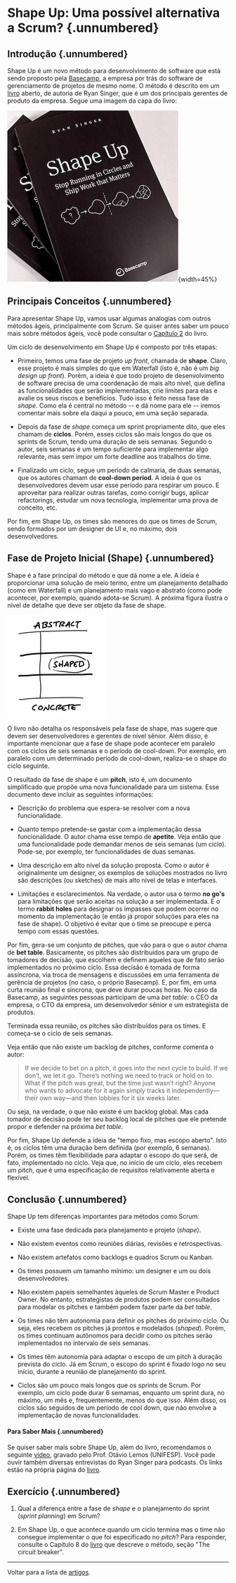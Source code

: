 
# Shape Up: Uma possível alternativa a Scrum? {.unnumbered}

## Introdução {.unnumbered}

Shape Up é um novo método para desenvolvimento de software que está
sendo proposto pela [Basecamp](https://basecamp.com/),  a empresa por
trás do software de gerenciamento de projetos de mesmo nome. O método
é descrito em um [livro](https://basecamp.com/shapeup) aberto, de
autoria de Ryan Singer, que é um dos principais gerentes de produto
da empresa. Segue uma imagem da capa do livro:

![Capa do livro](./figs/shapeup-cover.jpg){width=45%}

## Principais Conceitos {.unnumbered}

Para apresentar Shape Up, vamos usar algumas analogias com outros
métodos ágeis, principalmente com Scrum. Se quiser antes saber
um pouco mais sobre métodos ágeis, você pode consultar o 
[Capítulo 2](https://engsoftmoderna.info/cap2.html) do livro.

Um ciclo de desenvolvimento em Shape Up é composto por três etapas:

* Primeiro, temos uma fase de projeto *up front*, chamada de
**shape**. Claro, esse projeto é mais simples do que em Waterfall
(isto é, não é um *big design up front*). Porém, a ideia é que todo
projeto de desenvolvimento de software precisa de uma coordenação de
mais alto nível, que defina as funcionalidades que serão implementadas, crie
limites para elas e avalie os seus riscos e benefícios. Tudo isso é
feito nessa fase de *shape*. Como ela é central no método -- e dá nome
para ele -- iremos comentar mais sobre ela daqui a pouco, em uma seção
separada.

* Depois da fase de *shape* começa um sprint propriamente dito, que
eles chamam de **ciclos**. Porém, esses ciclos são mais longos do que
os sprints de Scrum, tendo uma duração de seis semanas. Segundo o
autor, seis semanas é um tempo suficiente para implementar algo
relevante, mas sem impor um forte deadline aos trabalhos do time.

* Finalizado um ciclo, segue um período de calmaria, de duas semanas,
que os autores chamam de **cool-down period**. A ideia é que os
desenvolvedores devem usar esse período para respirar um pouco. E
aproveitar para realizar outras tarefas, como corrigir bugs, aplicar
refactorings, estudar um nova tecnologia, implementar uma prova de
conceito, etc. 

Por fim, em Shape Up, os times são menores do que os times de Scrum, 
sendo formados  por um designer de UI e, no máximo, dois
desenvolvedores.


## Fase de Projeto Inicial (Shape)  {.unnumbered}

Shape é a fase principal do método e que dá nome a ele. A ideia é
proporcionar uma solução de meio termo, entre um planejamento
detalhado (como em Waterfall) e um planejamento mais vago e abstrato
(como pode acontecer, por exemplo, quando adota-se Scrum). A próxima
figura ilustra o nível de detalhe que deve ser objeto da fase de
shape.

![Fase de Shape](./figs/shapeup-fig1.png)

O livro não detalha os responsáveis pela fase de shape, mas sugere que
devem ser desenvolvedores e gerentes de nível sênior. Além disso, é
importante mencionar que a fase de shape pode acontecer em paralelo
com os ciclos de seis semanas e o período de cool-down. Por exemplo,
em paralelo com um determinado período de cool-down, realiza-se o shape
do ciclo seguinte.

O resultado da fase de shape é um **pitch**, isto é,  um documento
simplificado que propõe uma nova funcionalidade para um sistema.
Esse documento deve incluir as seguintes informações:

* Descrição do problema que espera-se resolver com a nova funcionalidade.

* Quanto tempo pretende-se gastar com a implementação dessa funcionalidade. O
autor chama esse tempo de **apetite**. Veja então que uma funcionalidade pode
demandar menos de seis semanas (um ciclo). Pode-se, por exemplo, ter
funcionalidades de duas semanas.

* Uma descrição em alto nível da solução proposta. Como o autor é 
originalmente um designer, os exemplos de soluções mostrados no livro
são descrições (ou sketches) de mais alto nível de telas e
interfaces.

* Limitações e esclarecimentos. Na verdade, o autor usa o termo **no
go's** para limitações que serão aceitas na solução a ser
implementada. E o termo **rabbit holes** para designar os 
impasses que podem ocorrer no  momento da implementação (e então já
propor soluções para eles na fase de shape). O objetivo é evitar
que o time se preocupe e perca tempo com essas questões.

Por fim, gera-se um conjunto de pitches, que vão para o que o autor
chama de **bet table**. Basicamente, os pitches são distribuídos para um
grupo de tomadores de decisão, que escolhem e definem aqueles que de
fato serão implementados no próximo ciclo. Essa decisão é tomada de
forma assíncrona, via troca de mensagens e discussões em uma ferramenta de
gerência de projetos (no caso, o próprio Basecamp). E, por fim, 
em uma curta reunião final e síncrona, que deve durar poucas horas. No caso da
Basecamp, as seguintes pessoas participam de uma *bet table*: o CEO da
empresa, o CTO da empresa, um desenvolvedor sênior e um estrategista de
produtos.

Terminada essa reunião, os pitches são distribuídos para os times. E
começa-se o ciclo de seis semanas.

Veja então que não existe um backlog de pitches, conforme comenta o 
autor:

> If we decide to bet on a pitch, it goes into the next cycle to
build. If we don’t, we let it go. There’s nothing we need to track or
hold on to. What if the pitch was great, but the time just wasn’t
right? Anyone who wants to advocate for it again simply tracks it
independently—their own way—and then lobbies for it six weeks later. 

Ou seja, na verdade, o que não existe é um backlog global. Mas
cada tomador de decisão pode ter seu backlog local de pitches 
que ele pretende propor e defender na próxima *bet table*.

Por fim, Shape Up defende a ideia de "tempo fixo, mas escopo aberto".
Isto é, os ciclos têm uma duração bem definida (por exemplo, 6 semanas).
Porém, os times têm flexibilidade para adaptar o escopo do que será,
de fato, implementado no ciclo. Veja que, no início de um ciclo, eles 
recebem um pitch, que é uma especificação de requisitos relativamente
aberta e flexível.

## Conclusão {.unnumbered}

Shape Up tem diferenças importantes para métodos como Scrum:

* Existe uma fase dedicada para planejamento e projeto (*shape*).

* Não existem eventos como reuniões diárias, revisões e retrospectivas.

* Não existem artefatos como backlogs e quadros Scrum ou Kanban.

* Os times possuem um tamanho mínimo: um designer e um ou dois
desenvolvedores.

* Não existem papeis semelhantes àqueles de Scrum Master e Product
Owner. No entanto, estrategistas de produtos podem ser consultados
para modelar os pitches e também podem fazer parte da *bet table*.

* Os times não têm autonomia para definir os pitches do próximo ciclo. 
Ou seja, eles recebem os pitches já prontos e modelados (*shaped*).
Porém, os times continuam autônomos para decidir 
como os pitches serão implementados no intervalo de seis semanas.

* Os times têm autonomia para adaptar o escopo de um pitch
à duração prevista do ciclo. Já em Scrum, o escopo do sprint é fixado
logo no seu início, durante a reunião de planejamento do sprint.

* Ciclos são um pouco mais longos que os sprints de Scrum. Por exemplo,
um ciclo pode durar 6 semamas, enquanto um sprint dura, no máximo, um
mês e, frequentemente, menos do que isso. Além disso, os ciclos são
seguidos de um período de cool down, que não envolve a implementação
de novas funcionalidades.

#### Para Saber Mais {.unnumbered}

Se quiser saber mais sobre Shape Up, além do livro, recomendamos
o seguinte [vídeo](https://youtu.be/8GyXkUc0Y4U), 
gravado pelo Prof. Otávio Lemos (UNIFESP).
Você pode ouvir também diversas entrevistas do Ryan
Singer para podcasts. Os links estão 
na própria página do [livro](https://basecamp.com/shapeup).

## Exercício {.unnumbered}

1. Qual a diferença entre a fase de *shape* e o planejamento do sprint 
(*sprint planning*) em Scrum?

2. Em Shape Up, o que acontece quando um ciclo termina mas o time não consegue implementar o que foi especificado no *pitch*? Para responder, consulte o Capítulo 8 
do [livro](https://basecamp.com/shapeup) que descreve o método, seção "The circuit breaker".

* * * 

Voltar para a lista de [artigos](./artigos.html).